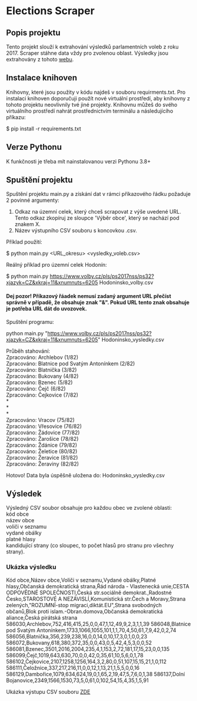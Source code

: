 
# Elections Scraper

## Popis projektu

Tento projekt slouží k extrahování výsledků parlamentních voleb z roku 2017. Scraper stáhne data vždy pro zvolenou oblast. Výsledky jsou extrahovány z tohoto [webu](https://www.volby.cz/pls/ps2017nss/ps32?xjazyk=CZ&xkraj=12&xnumnuts=7102).


## Instalace knihoven

Knihovny, které jsou použity v kódu najdeš v souboru requirments.txt. Pro instalaci knihoven doporučuji použít nové virtuální prostředí, aby knihovny z tohoto projektu neovlivnily tvé jiné projekty. Knihovnu můžeš do svého virtuálního prostředí nahrát prostřednictvím terminálu a následujícího příkazu:

$ pip install -r requirements.txt

## Verze Pythonu

K funkčnosti je třeba mít nainstalovanou verzi Pythonu 3.8+

## Spuštění projektu 

Spuštění projektu main.py a získání dat v rámci příkazového řádku požaduje 2 povinné argumenty:
1) Odkaz na územní celek, který chceš scrapovat z výše uvedené URL. Tento odkaz zkopíruj ze sloupce 'Výběr obce', který se nachází pod znakem X.
2) Název výstupního CSV souboru s koncovkou .csv.

Příklad použití:

$ python main.py <URL_okresu> <vysledky_voleb.csv>

Reálný příklad pro územní celek Hodonín:

$ python main.py https://www.volby.cz/pls/ps2017nss/ps32?xjazyk=CZ&xkraj=11&xnumnuts=6205 Hodoninsko_volby.csv

#### Dej pozor! Příkazový řáadek nemusí zadaný argument URL přečíst správně v případě, že obsahuje znak "&". Pokud URL tento znak obsahuje je potřeba URL dát do uvozovek. 

Spuštění programu:

python main.py "https://www.volby.cz/pls/ps2017nss/ps32?xjazyk=CZ&xkraj=11&xnumnuts=6205" Hodoninsko_vysledky.csv

Průběh stahování:  
Zpracováno: Archlebov (1/82)  
Zpracováno: Blatnice pod Svatým Antonínkem (2/82)  
Zpracováno: Blatnička (3/82)  
Zpracováno: Bukovany (4/82)  
Zpracováno: Bzenec (5/82)  
Zpracováno: Čejč (6/82)  
Zpracováno: Čejkovice (7/82)  
*  
*  
*  
Zpracováno: Vracov (75/82)  
Zpracováno: Vřesovice (76/82)  
Zpracováno: Žádovice (77/82)  
Zpracováno: Žarošice (78/82)  
Zpracováno: Ždánice (79/82)  
Zpracováno: Želetice (80/82)  
Zpracováno: Žeravice (81/82)  
Zpracováno: Žeraviny (82/82)

Hotovo! Data byla úspěšně uložena do: Hodoninsko_vysledky.csv


## Výsledek
Výsledný CSV soubor obsahuje pro každou obec ve zvolené oblasti:  
kód obce  
název obce  
voliči v seznamu  
vydané obálky  
platné hlasy  
kandidující strany (co sloupec, to počet hlasů pro stranu pro všechny strany).

### Ukázka výsledku
Kód obce,Název obce,Voliči v seznamu,Vydané obálky,Platné hlasy,Občanská demokratická strana,Řád národa - Vlastenecká unie,CESTA ODPOVĚDNÉ SPOLEČNOSTI,Česká str.sociálně demokrat.,Radostné Česko,STAROSTOVÉ A NEZÁVISLÍ,Komunistická str.Čech a Moravy,Strana zelených,"ROZUMNÍ-stop migraci,diktát.EU",Strana svobodných občanů,Blok proti islam.-Obran.domova,Občanská demokratická aliance,Česká pirátská strana
586030,Archlebov,752,416,415,25,0,0,47,1,12,49,9,2,3,1,1,39
586048,Blatnice pod Svatým Antonínkem,1733,1066,1055,101,1,1,70,4,50,61,7,9,42,0,2,74
586056,Blatnička,356,239,238,16,0,0,14,0,10,17,3,0,1,0,0,23
586072,Bukovany,618,380,372,35,0,0,43,0,5,42,4,5,3,0,0,52
586081,Bzenec,3501,2016,2004,235,4,1,153,2,72,181,17,15,23,0,0,135
586099,Čejč,1019,643,630,70,0,0,42,0,35,61,10,5,6,0,1,78
586102,Čejkovice,2107,1258,1256,164,3,2,80,0,51,107,15,15,21,1,0,112
586111,Čeložnice,337,217,216,11,0,0,12,1,13,21,1,5,5,0,0,16
586129,Dambořice,1079,634,624,19,0,1,65,2,19,47,5,7,6,0,1,38
586137,Dolní Bojanovice,2349,1566,1530,73,5,0,61,0,102,54,15,4,35,1,5,91

Ukázka výstupu CSV souboru [ZDE](https://github.com/Zuziknows/3_projekt/blob/main/hodoninsko_vysledky.jpg)
